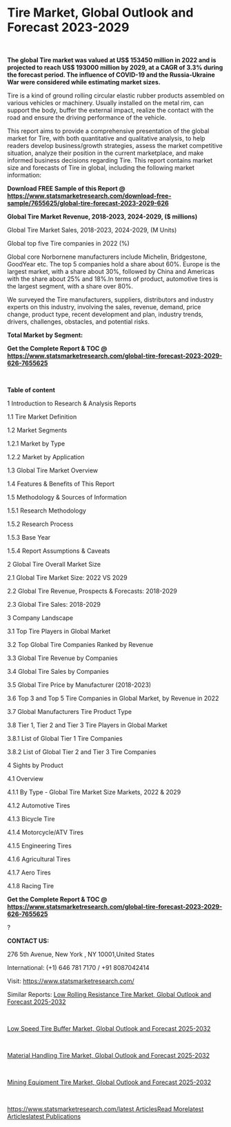 <h1>Tire Market, Global Outlook and Forecast 2023-2029</h1><br/><p><strong>The global Tire market was valued at US$ 153450 million in 2022 and is projected to reach US$ 193000 million by 2029, at a <strong>CAGR</strong> of 3.3% during the forecast period. The influence of COVID-19 and the Russia-Ukraine War were considered while estimating market sizes.</strong></p>
 
 
 
 <p>Tire is a kind of ground rolling circular elastic rubber products assembled on various vehicles or machinery. Usually installed on the metal rim, can support the body, buffer the external impact, realize the contact with the road and ensure the driving performance of the vehicle.</p>
 
 
 
 <p>This report aims to provide a comprehensive presentation of the global market for Tire, with both quantitative and qualitative analysis, to help readers develop business/growth strategies, assess the market competitive situation, analyze their position in the current marketplace, and make informed business decisions regarding Tire. This report contains market size and forecasts of Tire in global, including the following market information:</p>
 
 
 
 <p><strong>Download FREE Sample of this Report @ <a href="https://www.statsmarketresearch.com/download-free-sample/7655625/global-tire-forecast-2023-2029-626">https://www.statsmarketresearch.com/download-free-sample/7655625/global-tire-forecast-2023-2029-626</a></strong></p>
 
 
 
 <p><strong>Global Tire Market Revenue, 2018-2023, 2024-2029, ($ millions)</strong></p>
 
 
 
 <p>Global Tire Market Sales, 2018-2023, 2024-2029, (M Units)</p>
 
 
 
 <p>Global top five Tire companies in 2022 (%)</p>
 
 
 
 <p>Global core Norbornene manufacturers include Michelin, Bridgestone, GoodYear etc. The top 5 companies hold a share about 60%. Europe is the largest market, with a share about 30%, followed by China and Americas with the share about 25% and 18%.In terms of product, automotive tires is the largest segment, with a share over 80%.</p>
 
 
 
 <p>We surveyed the Tire manufacturers, suppliers, distributors and industry experts on this industry, involving the sales, revenue, demand, price change, product type, recent development and plan, industry trends, drivers, challenges, obstacles, and potential risks.</p>
 
 
 
 <p><strong>Total Market by Segment:</strong></p>
 
 
 
 <div><b>Get the Complete Report & TOC @ <a href="https://www.statsmarketresearch.com/global-tire-forecast-2023-2029-626-7655625">https://www.statsmarketresearch.com/global-tire-forecast-2023-2029-626-7655625</a></b></div>
 
 
 
 <p><br />
 
 <b>Table of content</b></p>
 
 
 
 <p>1 Introduction to Research & Analysis Reports<br />
 
 1.1 Tire Market Definition<br />
 
 1.2 Market Segments<br />
 
 1.2.1 Market by Type<br />
 
 1.2.2 Market by Application<br />
 
 1.3 Global Tire Market Overview<br />
 
 1.4 Features & Benefits of This Report<br />
 
 1.5 Methodology & Sources of Information<br />
 
 1.5.1 Research Methodology<br />
 
 1.5.2 Research Process<br />
 
 1.5.3 Base Year<br />
 
 1.5.4 Report Assumptions & Caveats<br />
 
 2 Global Tire Overall Market Size<br />
 
 2.1 Global Tire Market Size: 2022 VS 2029<br />
 
 2.2 Global Tire Revenue, Prospects & Forecasts: 2018-2029<br />
 
 2.3 Global Tire Sales: 2018-2029<br />
 
 3 Company Landscape<br />
 
 3.1 Top Tire Players in Global Market<br />
 
 3.2 Top Global Tire Companies Ranked by Revenue<br />
 
 3.3 Global Tire Revenue by Companies<br />
 
 3.4 Global Tire Sales by Companies<br />
 
 3.5 Global Tire Price by Manufacturer (2018-2023)<br />
 
 3.6 Top 3 and Top 5 Tire Companies in Global Market, by Revenue in 2022<br />
 
 3.7 Global Manufacturers Tire Product Type<br />
 
 3.8 Tier 1, Tier 2 and Tier 3 Tire Players in Global Market<br />
 
 3.8.1 List of Global Tier 1 Tire Companies<br />
 
 3.8.2 List of Global Tier 2 and Tier 3 Tire Companies<br />
 
 4 Sights by Product<br />
 
 4.1 Overview<br />
 
 4.1.1 By Type - Global Tire Market Size Markets, 2022 & 2029<br />
 
 4.1.2 Automotive Tires<br />
 
 4.1.3 Bicycle Tire<br />
 
 4.1.4 Motorcycle/ATV Tires<br />
 
 4.1.5 Engineering Tires<br />
 
 4.1.6 Agricultural Tires<br />
 
 4.1.7 Aero Tires<br />
 
 4.1.8 Racing Tire</p>
 
 
 
 <div><b>Get the Complete Report & TOC @ <a href="https://www.statsmarketresearch.com/global-tire-forecast-2023-2029-626-7655625">https://www.statsmarketresearch.com/global-tire-forecast-2023-2029-626-7655625</a></b></div>
 
 
 
 <p>? </p>
 
 
 
 <p><b>CONTACT US:</b><br />
 
 276 5th Avenue, New York , NY 10001,United States<br />
 
 International: (+1) 646 781 7170 / +91 8087042414<br />
 
 Visit: <a href="https://www.statsmarketresearch.com/">https://www.statsmarketresearch.com/</a><br />
 
 Similar Reports: <a href="https://www.statsmarketresearch.com/global-tire-forecast-2023-2029-626-7655625">Low Rolling Resistance Tire Market, Global Outlook and Forecast 2025-2032</a><br />
 
 <br />
 
 <a href="https://www.statsmarketresearch.com/global-tire-forecast-2023-2029-626-7655625">Low Speed Tire Buffer Market, Global Outlook and Forecast 2025-2032</a><br />
 
 <br />
 
 <a href="https://www.statsmarketresearch.com/global-tire-forecast-2023-2029-626-7655625">Material Handling Tire Market, Global Outlook and Forecast 2025-2032</a><br />
 
 <br />
 
 <a href="https://www.statsmarketresearch.com/global-tire-forecast-2023-2029-626-7655625">Mining Equipment Tire Market, Global Outlook and Forecast 2025-2032</a><br />
 
 <br />
 
 <a href="https://gyeongbokgung.com">https://www.statsmarketresearch.com/</a><a href="https://hallyeomaritime.com">latest Articles</a><a href="https://jingwansa.com">Read More</a><a href="https://nguoiviet.jp/">latest Articles</a><a href="https://www.intelmarketresearch.com/">latest Publications</a></p>